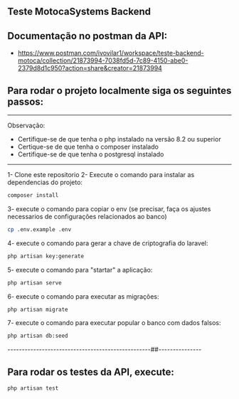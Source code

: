 ## Teste MotocaSystems Backend


## Documentação no postman da API:
- https://www.postman.com/ivovilar1/workspace/teste-backend-motoca/collection/21873994-7038fd5d-7c89-4150-abe0-2379d8d1c950?action=share&creator=21873994

## Para rodar o projeto localmente siga os seguintes passos:
-------------------------------------------------------------
Observação:
* Certifique-se de que tenha o php instalado na versão 8.2 ou superior 
* Certique-se de que tenha o composer instalado 
* Certifique-se de que tenha o postgresql instalado 
-------------------------------------------------------------
 1- Clone este repositorio
 2- Execute o comando para instalar as dependencias do projeto:
 ```sh
composer install
```
3- execute o comando para copiar o env (se precisar, faça os ajustes necessarios de configurações relacionados ao banco)
```sh
cp .env.example .env
```
4- execute o comando para gerar a chave de criptografia do laravel:
```sh
php artisan key:generate
```
5- execute o comando para "startar" a aplicação:
```sh
php artisan serve
```
6- execute o comando para executar as migrações:
```sh
php artisan migrate
```
7- execute o comando para executar popular o banco com dados falsos:
```sh
php artisan db:seed
```

--------------------------------------------------##---------------
## Para rodar os testes da API, execute:
```sh
php artisan test
```
